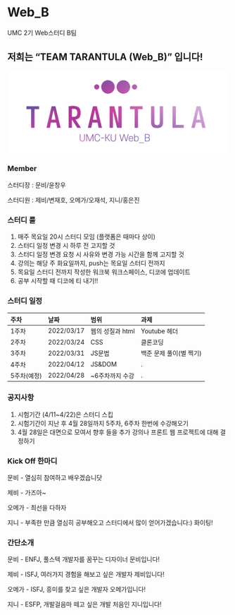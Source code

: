 # Web_B
UMC 2기 Web스터디 B팀

## 저희는 “TEAM TARANTULA (Web_B)” 입니다!
<p align="center"><img width="640" alt="UMC-KU Web_B.png" src="UMC-KU Web_B.png"></p>

### Member
스터디장 : 문비/윤창우

스터디원 : 제비/변재호, 오메가/오재석, 지니/홍은진

### 스터디 룰
1. 매주 목요일 20시 스터디 모임 (플랫폼은 때마다 상이)
1. 스터디 일정 변경 시 하루 전 고지할 것
1. 스터디 일정 변경 요청 시 사유와 변경 가능 시간을 함께 고지할 것
1. 강의는 해당 주 화요일까지, push는 목요일 스터디 전까지
1. 목요일 스터디 전까지 작성한 워크북 워크스페이스, 디코에 업데이트
1. 공부 시작할 때 디코에 티 내기!!

### 스터디 일정

|주차|날짜|범위|과제|
|:---|:---|:---|:---|
|1주차|2022/03/17|웹의 성질과 html|Youtube 헤더|
|2주차|2022/03/24|CSS|클론코딩|
|3주차|2022/03/31|JS문법|백준 문제 풀이(별 찍기)|
|4주차|2022/04/12|JS&DOM|.|
|5주차(예정)|2022/04/28|~6주차까지 수강|.|

### 공지사항
1. 시험기간 (4/11~4/22)은 스터디 스킵
2. 시험기간이 지난 후 4월 28일까지 5주차, 6주차 한번에 수강해오기
3. 4월 28일은 대면으로 모여서 향후 들을 추가 강의나 프론트 웹 프로젝트에 대해 결정하기 

### Kick Off 한마디
문비 - 열심히 참여하고 배우겠습니닷

제비 - 가즈아~

오메가 - 최선을 다하자

지니 - 부족한 만큼 열심히 공부해오고 스터디에서 많이 얻어가겠습니다:) 화이팅!

### 간단소개
문비 - ENFJ, 풀스텍 개발자를 꿈꾸는 디자이너 문비입니다!

제비 - ISFJ, 여러가지 경험을 해보고 싶은 개발자 제비입니다!

오메가 - ISFJ, 흥미를 찾고 싶은 개발자 오메가입니다!

지니 - ESFP, 개발걸음마 떼고 싶은 개발 처음인 지니입니다!
